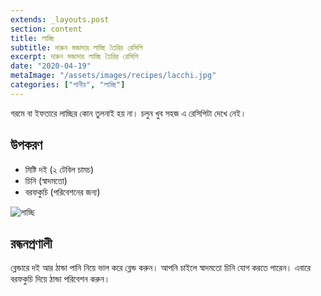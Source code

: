 ```yaml
---
extends: _layouts.post
section: content
title: লাচ্ছি
subtitle: দারুন মজাদার লাচ্ছি তৈরির রেসিপি
excerpt: দারুন মজাদার লাচ্ছি তৈরির রেসিপি
date: "2020-04-19"
metaImage: "/assets/images/recipes/lacchi.jpg"
categories: ["পানীয়", "লাচ্ছি"]
---
```


গরমে বা ইফতারে লাচ্ছির কোন তুলনাই হয় না। চলুন খুব সহজ এ রেসিপিটা দেখে নেই।

## উপকরণ

- মিষ্টি দই (২ টেবিল চামচ)
- চিনি (স্বাদমতো)
- বরফকুচি (পরিবেশনের জন্য)

![লাচ্ছি](/assets/images/recipes/lacchi.jpg)

## রন্ধনপ্রণালী

ব্লেন্ডারে দই আর ঠান্ডা পানি নিয়ে ভাল করে ব্লেন্ড করুন। আপনি চাইলে স্বাদমতো চিনি যোগ করতে পারেন। এবারে
বরফকুচি দিয়ে ঠান্ডা পরিবেশন করুন।
